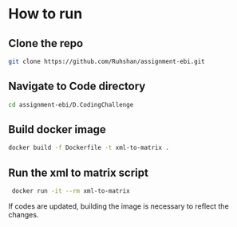 # How to run

## Clone the repo

```bash
git clone https://github.com/Ruhshan/assignment-ebi.git
```

## Navigate to Code directory
```bash
cd assignment-ebi/D.CodingChallenge
```

## Build docker image
```bash
docker build -f Dockerfile -t xml-to-matrix .
```

## Run the xml to matrix script
```bash
 docker run -it --rm xml-to-matrix        
```

If codes are updated, building the image is necessary to reflect the changes.
